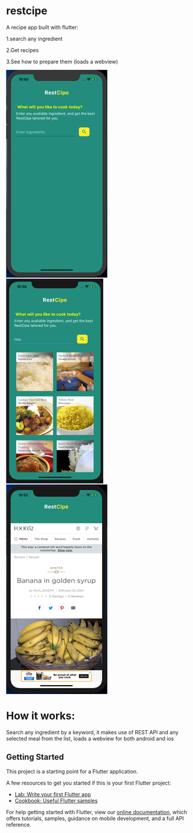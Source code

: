 # restcipe

A recipe app built with flutter:

1.search any ingredient 

2.Get recipes 

3.See how to prepare them (loads a webview)

![Restcipe_homepage](https://github.com/codecole/restcipe_app/blob/main/shots/home.png "Homepage")   ![Restcipe_list](https://github.com/codecole/restcipe_app/blob/main/shots/list%20of%20recipe.png "Recipes")  ![Restcipe_webview](https://github.com/codecole/restcipe_app/blob/main/shots/webview.png "webview")


# How it works:
Search any ingredient by a keyword, it makes use of REST API and any selected meal from the list, loads a webview for both android and ios

## Getting Started

This project is a starting point for a Flutter application.

A few resources to get you started if this is your first Flutter project:

- [Lab: Write your first Flutter app](https://flutter.dev/docs/get-started/codelab)
- [Cookbook: Useful Flutter samples](https://flutter.dev/docs/cookbook)

For help getting started with Flutter, view our
[online documentation](https://flutter.dev/docs), which offers tutorials,
samples, guidance on mobile development, and a full API reference.
